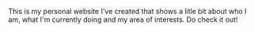 This is my personal website I've created that shows a litle bit about who I am, what I'm currently doing and my area of interests. Do check it out!  
